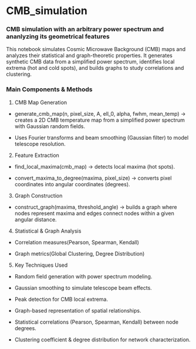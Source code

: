 # CMB_simulation
### CMB simulation with an arbitrary power spectrum and ananlyzing its geometrical features


This notebook simulates Cosmic Microwave Background (CMB) maps and analyzes their statistical and graph-theoretic properties. It generates synthetic CMB data from a simplified power spectrum, identifies local extrema (hot and cold spots), and builds graphs to study correlations and clustering.


### Main Components & Methods

1. CMB Map Generation

  - generate_cmb_map(n, pixel_size, A, ell_0, alpha, fwhm, mean_temp) → creates a 2D CMB temperature map from a simplified power spectrum with Gaussian random fields.

  - Uses Fourier transforms and beam smoothing (Gaussian filter) to model telescope resolution.


2. Feature Extraction

- find_local_maxima(cmb_map) → detects local maxima (hot spots).

- convert_maxima_to_degree(maxima, pixel_size) → converts pixel coordinates into angular coordinates (degrees).


3. Graph Construction

- construct_graph(maxima, threshold_angle) → builds a graph where nodes represent maxima and edges connect nodes within a given angular distance.


4. Statistical & Graph Analysis

- Correlation measures(Pearson, Spearman, Kendall)


- Graph metrics(Global Clustering, Degree Distribution)


5. Key Techniques Used

- Random field generation with power spectrum modeling.

- Gaussian smoothing to simulate telescope beam effects.

- Peak detection for CMB local extrema.

- Graph-based representation of spatial relationships.

- Statistical correlations (Pearson, Spearman, Kendall) between node degrees.

- Clustering coefficient & degree distribution for network characterization.
